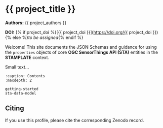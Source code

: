 # {{ project_title }} 

**Authors:** {{ project_authors }}

**DOI:** {% if project_doi %}[{{ project_doi }}](https://doi.org/{{ project_doi }}){% else %}_to be assigned_{% endif %}

Welcome! This site documents the JSON Schemas and guidance for using the `properties` objects of core **OGC SensorThings API (STA)** entities in the **STAMPLATE** context.

Small text...

```{toctree}
:caption: Contents
:maxdepth: 2

getting-started
sta-data-model
```


## Citing

If you use this profile, please cite the corresponding Zenodo record.